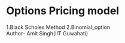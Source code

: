 # Options Pricing model
1.Black Scholes Method
2.Binomial_option
<br>
Author- Amit Singh(IIT Guwahati)
